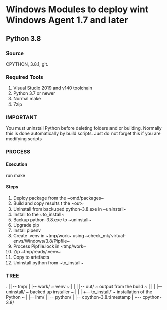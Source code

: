 # Windows Modules to deploy wint Windows Agent 1.7 and later

## Python 3.8

### Source

CPYTHON, 3.8.1, git.

### Required Tools

1. Visual Studio 2019 and v140 toolchain
2. Python 3.7 or newer
3. Normal make
4. 7zip

### IMPORTANT

You must uninstall Python before deleting folders and or building.
Normally this is done automatically by build scripts. Just do not forget this 
if you are modifying scripts

### PROCESS

#### Execution

run make

#### Steps

1. Deploy package from the ~omd/packages~
2. Build  and copy results t the ~out~
3. Uninstall from backuped python-3.8.exe in ~uninstall~
4. Install to the ~to_install~
4. Backup python-3.8.exe to ~uninstall~
5. Upgrade pip 
6. Install pipenv
7. Create .venv in ~tmp/work~ using ~check_mk/virtual-envs/Windows/3.8/Pipfile~
8. Process Pipfile.lock in ~tmp/work~
9. Zip ~tmp/ready/.venv~
10. Copy to artefacts
11. Uninstall python from ~to_install~



### TREE

.
|
|-- tmp/
|    |-- work/		~ venv ~
|    |
|    |-- out/		~ output from the build ~
|    |
|    |-- uninstall/	~ backed up installer ~
|    |
|    +-- to_install/	~ installation of the Python ~
|
|-- lhm/
|
|-- python/
     |
     |-- cpython-3.8.timestamp
     |
     +-- cpython-3.8/

